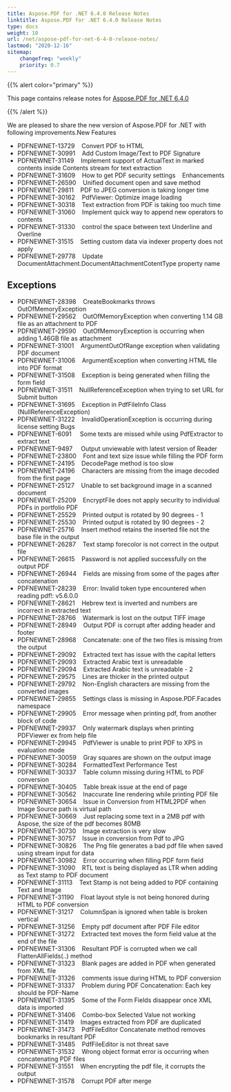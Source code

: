 ```yaml
---
title: Aspose.PDF for .NET 6.4.0 Release Notes
linktitle: Aspose.PDF for .NET 6.4.0 Release Notes
type: docs
weight: 10
url: /net/aspose-pdf-for-net-6-4-0-release-notes/
lastmod: "2020-12-16"
sitemap:
    changefreq: "weekly"
    priority: 0.7
---
```


{{% alert color="primary" %}}

This page contains release notes for [Aspose.PDF for .NET 6.4.0](http://www.aspose.com/downloads/pdf/net/new-releases/aspose.pdf-for-.net-6.4.0/)

{{% /alert %}}

We are pleased to share the new version of Aspose.PDF for .NET with following improvements.New Features

- PDFNEWNET-13729    Convert PDF to HTML
- PDFNEWNET-30991    Add Custom Image/Text to PDF Signature
- PDFNEWNET-31149    Implement support of ActualText in marked contents inside Contents stream for text extraction
- PDFNEWNET-31609    How to get PDF security settings   
  Enhancements
- PDFNEWNET-26590    Unified document open and save method
- PDFNEWNET-29811    PDF to JPEG conversion is taking longer time
- PDFNEWNET-30162    PdfViewer: Optimize image loading
- PDFNEWNET-30318    Text extraction from PDF is taking too much time
- PDFNEWNET-31060    Implement quick way to append new operators to contents
- PDFNEWNET-31330    control the space between text Underline and Overline
- PDFNEWNET-31515    Setting custom data via indexer property does not apply
- PDFNEWNET-29778    Update DocumentAttachment.DocumentAttachmentCotentType property name
## **Exceptions**
- PDFNEWNET-28398    CreateBookmarks throws OutOfMemoryException
- PDFNEWNET-29562    OutOfMemoryException when converting 1.14 GB file as an attachment to PDF
- PDFNEWNET-29590    OutOfMemoryException is occurring when adding 1.46GB file as attachment
- PDFNEWNET-31001    ArgumentOutOfRange exception when validating PDF document
- PDFNEWNET-31006    ArgumentException when converting HTML file into PDF format
- PDFNEWNET-31508    Exception is being generated when filling the form field
- PDFNEWNET-31511    NullReferenceException when trying to set URL for Submit button
- PDFNEWNET-31695    Exception in PdfFileInfo Class (NullReferenceException)
- PDFNEWNET-31222    InvalidOperationException is occurring during license setting
  Bugs
- PDFNEWNET-6091     Some texts are missed while using PdfExtractor to extract text
- PDFNEWNET-9497     Output unviewable with latest version of Reader
- PDFNEWNET-23800    Font and text size issue while filling the PDF form
- PDFNEWNET-24195    DecodePage method is too slow
- PDFNEWNET-24196    Characters are missing from the image decoded from the first page
- PDFNEWNET-25127    Unable to set background image in a scanned document
- PDFNEWNET-25209    EncryptFile does not apply security to individual PDFs in portfolio PDF
- PDFNEWNET-25529    Printed output is rotated by 90 degrees - 1
- PDFNEWNET-25530    Printed output is rotated by 90 degrees - 2
- PDFNEWNET-25716    Insert method retains the inserted file not the base file in the output
- PDFNEWNET-26287    Text stamp forecolor is not correct in the output file
- PDFNEWNET-26615    Password is not applied successfully on the output PDF
- PDFNEWNET-26944    Fields are missing from some of the pages after concatenation
- PDFNEWNET-28239    Error: Invalid token type encountered when reading pdf!: v5.6.0.0
- PDFNEWNET-28621    Hebrew text is inverted and numbers are incorrect in extracted text
- PDFNEWNET-28766    Watermark is lost on the output TIFF image
- PDFNEWNET-28949    Output PDF is corrupt after adding header and footer
- PDFNEWNET-28968    Concatenate: one of the two files is missing from the output
- PDFNEWNET-29092    Extracted text has issue with the capital letters
- PDFNEWNET-29093    Extracted Arabic text is unreadable
- PDFNEWNET-29094    Extracted Arabic text is unreadable - 2
- PDFNEWNET-29575    Lines are thicker in the printed output
- PDFNEWNET-29792    Non-English characters are missing from the converted images
- PDFNEWNET-29855    Settings class is missing in Aspose.PDF.Facades namespace
- PDFNEWNET-29905    Error message when printing pdf, from another block of code
- PDFNEWNET-29937    Only watermark displays when printing PDFViewer ex from help file
- PDFNEWNET-29945    PdfViewer is unable to print PDF to XPS in evaluation mode
- PDFNEWNET-30059    Gray squares are shown on the output image
- PDFNEWNET-30284    FormattedText Performance Test
- PDFNEWNET-30337    Table column missing during HTML to PDF conversion
- PDFNEWNET-30405    Table break issue at the end of page
- PDFNEWNET-30562    Inaccurate line rendering while printing PDF file
- PDFNEWNET-30654    Issue in Conversion from HTML2PDF when Image Source path is virtual path
- PDFNEWNET-30669    Just replacing some text in a 2MB pdf with Aspose, the size of the pdf becomes 80MB
- PDFNEWNET-30730    Image extraction is very slow
- PDFNEWNET-30757    Issue in conversion from Pdf to JPG
- PDFNEWNET-30826    The Png file generates a bad pdf file when saved using stream input for data
- PDFNEWNET-30982    Error occurring when filling PDF form field
- PDFNEWNET-31090    RTL text is being displayed as LTR when adding as Text stamp to PDF document
- PDFNEWNET-31113    Text Stamp is not being added to PDF containing Text and Image
- PDFNEWNET-31190    Float layout style is not being honored during HTML to PDF conversion
- PDFNEWNET-31217    ColumnSpan is ignored when table is broken vertical
- PDFNEWNET-31256    Empty pdf document after PDF File editor
- PDFNEWNET-31272    Extracted text moves the form field value at the end of the file
- PDFNEWNET-31306    Resultant PDF is corrupted when we call FlattenAllFields(..) method
- PDFNEWNET-31323    Blank pages are added in PDF when generated from XML file
- PDFNEWNET-31326    comments issue during HTML to PDF conversion
- PDFNEWNET-31337    Problem during PDF Concatenation: Each key should be PDF-Name
- PDFNEWNET-31395    Some of the Form Fields disappear once XML data is imported
- PDFNEWNET-31406    Combo-box Selected Value not working
- PDFNEWNET-31419    Images extracted from PDF are duplicated
- PDFNEWNET-31473    PdfFileEditor Concatenate method removes bookmarks in resultant PDF
- PDFNEWNET-31485    PdfFileEditor is not threat save
- PDFNEWNET-31532    Wrong object format error is occurring when concatenating PDF files
- PDFNEWNET-31551    When encrypting the pdf file, it corrupts the output
- PDFNEWNET-31578    Corrupt PDF after merge
